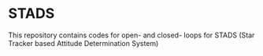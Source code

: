 # STADS
This repository contains codes for open- and closed- loops for STADS (Star Tracker based Attitude Determination System)
